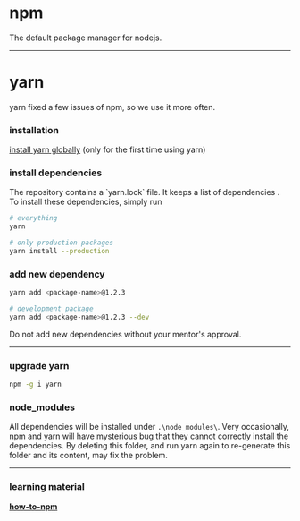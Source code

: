 # npm

The default package manager for nodejs.

---

# yarn

yarn fixed a few issues of npm, so we use it more often.

### installation

[install yarn globally](https://yarnpkg.com/en/docs/install) \(only for the first time using yarn\)

### install dependencies

The repository contains a \`yarn.lock\` file. It keeps a list of dependencies . To install these dependencies, simply run

```bash
# everything
yarn

# only production packages
yarn install --production

```

### add new dependency

```bash
yarn add <package-name>@1.2.3

# development package
yarn add <package-name>@1.2.3 --dev
```

Do not add new dependencies without your mentor's approval.

---

### upgrade yarn
``` bash
npm -g i yarn
```

### node\_modules

All dependencies will be installed under `.\node_modules\`. Very occasionally, npm and yarn will have mysterious bug that they cannot correctly install the dependencies. By deleting this folder, and run yarn again to re-generate this folder and its content, may fix the problem.

---

### learning material

[**how-to-npm**](https://github.com/workshopper/how-to-npm)
